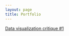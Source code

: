 ```yaml
---
layout: page
title: Portfolio
---
```

[Data visualization critique #1](https://menyw.github.io/2019/10/21/assignment-1/)
